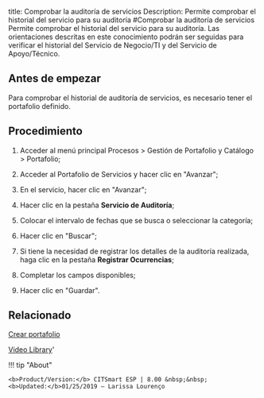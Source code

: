 title: Comprobar la auditoría de servicios
Description: Permite comprobar el historial del servicio para su auditoría 
#Comprobar la auditoría de servicios
Permite comprobar el historial del servicio para su auditoría. Las orientaciones descritas en este conocimiento podrán ser seguidas para verificar el historial del Servicio de Negocio/TI y del Servicio de Apoyo/Técnico.

Antes de empezar
----------------

Para comprobar el historial de auditoría de servicios, es necesario tener el
portafolio definido.

Procedimiento
-------------

1.  Acceder al menú principal Procesos \> Gestión de Portafolio y Catálogo \>
    Portafolio;

2.  Acceder al Portafolio de Servicios y hacer clic en "Avanzar";

3.  En el servicio, hacer clic en "Avanzar";

4.  Hacer clic en la pestaña **Servicio de Auditoría**;

5.  Colocar el intervalo de fechas que se busca o seleccionar la categoría;

6.  Hacer clic en "Buscar";

7.  Si tiene la necesidad de registrar los detalles de la auditoría realizada,
    haga clic en la pestaña **Registrar Ocurrencias**;

8.  Completar los campos disponibles;

9.  Hacer clic en "Guardar".

Relacionado
---------------

[Crear portafolio](/es-es/citsmart-esp-8/processes/portfolio-and-catalog/use/create-the-portfolio.html)

<i class='fa fa-youtube-play  fa-2x' style='color:#97ce17;vertical-align: middle;'> </i> [Video Library](https://www.youtube.com/playlist?list=PLB5qK2uzf2RNtQcs0TnUp_O20VqF2A9yL)'

!!! tip "About"

    <b>Product/Version:</b> CITSmart ESP | 8.00 &nbsp;&nbsp;
    <b>Updated:</b>01/25/2019 – Larissa Lourenço

